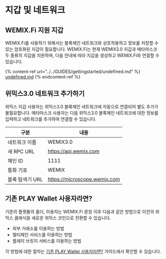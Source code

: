 # 지갑 및 네트워크

## WEMIX.Fi 지원 지갑

WEMIX.Fi를 사용하기 위해서는 블록체인 네트워크와 상호작용하고 정보를 저장할 수 있는 암호화된 지갑이 필요합니다. WEMIX.Fi는 현재 WEMIX3.0 지갑과 메타마스크 두 종류의 지갑을 지원하며, 다음 안내에 따라 지갑을 생성하고 WEMIX.Fi와 연결할 수 있습니다.

{% content-ref url="../../GUIDES/gettingstarted/undefined.md" %}
[undefined.md](../../GUIDES/gettingstarted/undefined.md)
{% endcontent-ref %}

## 위믹스3.0 네트워크 추가하기

위믹스 지갑 사용자는 위믹스3.0 블록체인 네트워크에 자동으로 연결되어 별도 추가가 불필요합니다. 메타마스크 사용자는 다음 위믹스3.0 블록체인 네트워크에 대한 정보를 입력하고 네트워크를 추가하여 연결할 수 있습니다.

| 구분         | 내용                           |
| ---------- | ---------------------------- |
| 네트워크 이름    | WEMIX3.0                     |
| 새 RPC URL  | https://api.wemix.com        |
| 체인 ID      | 1111                         |
| 통화 기호      | WEMIX                        |
| 블록 탐색기 URL | https://microscope.wemix.com |

## 기존 PLAY Wallet 사용자라면?

기존의 플랫폼의 홀더, 이용자는 WEMIX.Fi 론칭 이후 다음과 같은 방법으로 이전의 위믹스 클래식을 새로운 위믹스 코인으로 전환할 수 있습니다.

* 외부 거래소를 이용하는 방법
* 멀티체인 서비스를 이용하는 방법
* 플레이 브릿지 서비스를 이용하는 방법

각 방법에 대한 절차는 [기존 PLAY Wallet 사용자라면?](../../GUIDES/gettingstarted/wemix-play.md) 가이드에서 확인할 수 있습니다.
